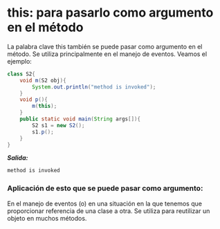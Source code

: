 # this: para pasarlo como argumento en el método

La palabra clave this también se puede pasar como argumento en el método. Se utiliza principalmente en el manejo de eventos. Veamos el ejemplo:

```java
class S2{
    void m(S2 obj){
        System.out.println("method is invoked");
    }
    void p(){
        m(this);
    }
    public static void main(String args[]){
        S2 s1 = new S2();
        s1.p();
    }
}
```

***Salida:***

```txt
method is invoked
```

###  Aplicación de esto que se puede pasar como argumento:

En el manejo de eventos (o) en una situación en la que tenemos que proporcionar referencia de una clase a otra. Se utiliza para reutilizar un objeto en muchos métodos.
